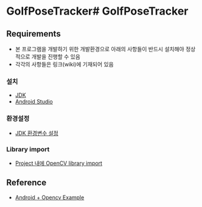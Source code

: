 # GolfPoseTracker# GolfPoseTracker

## Requirements
 - 본 프로그램을 개발하기 위한 개발환경으로 아래의 사항들이 반드시 설치해야 정상적으로 개발을 진행할 수 있음
 - 각각의 사항들은 링크(wiki)에 기재되어 있음
### 설치
 - [JDK](https://github.com/JinhaSong/GolfPoseTracker/wiki/JDK-%EC%84%A4%EC%B9%98)
 - [Android Studio](https://github.com/JinhaSong/GolfPoseTracker/wiki/Android-Studio-%EC%84%A4%EC%B9%98)
### 환경설정
 - [JDK 환경변수 설정](https://github.com/JinhaSong/GolfPoseTracker/wiki/JDK-%ED%99%98%EA%B2%BD%EB%B3%80%EC%88%98-%EC%84%A4%EC%A0%95)
### Library import
 - [Project 내에 OpenCV library import](https://github.com/JinhaSong/GolfPoseTracker/wiki/Project-%EB%82%B4%EC%97%90-OpenCV-Library-import)
## Reference
 - [Android + Opencv Example](https://webnautes.tistory.com/category/OpenCV/Android%20%EA%B0%9C%EB%B0%9C%20%ED%99%98%EA%B2%BD%20%EB%B0%8F%20%EC%98%88%EC%A0%9C)
